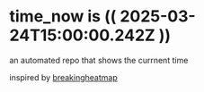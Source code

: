 # time_now is (( 2025-03-24T15:00:00.242Z ))

an automated repo that shows the currnent time

inspired by [breakingheatmap](https://github.com/breakingheatmap/breakingheatmap)